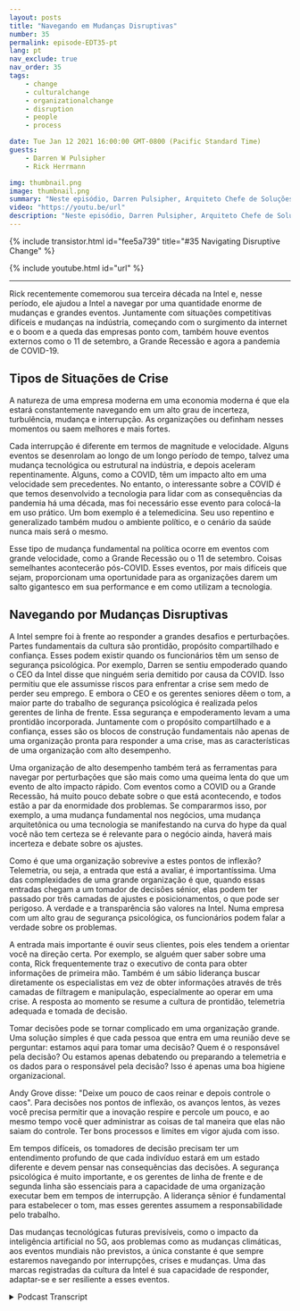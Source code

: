 ```yaml
---
layout: posts
title: "Navegando em Mudanças Disruptivas"
number: 35
permalink: episode-EDT35-pt
lang: pt
nav_exclude: true
nav_order: 35
tags:
    - change
    - culturalchange
    - organizationalchange
    - disruption
    - people
    - process

date: Tue Jan 12 2021 16:00:00 GMT-0800 (Pacific Standard Time)
guests:
    - Darren W Pulsipher
    - Rick Herrmann

img: thumbnail.png
image: thumbnail.png
summary: "Neste episódio, Darren Pulsipher, Arquiteto Chefe de Soluções do Setor Público, e Rick Hermann, Diretor do Setor Público dos EUA, da Intel, discutem como a Intel tem sido bem-sucedida na navegação de mudanças disruptivas nas últimas três décadas."
video: "https://youtu.be/url"
description: "Neste episódio, Darren Pulsipher, Arquiteto Chefe de Soluções do Setor Público, e Rick Hermann, Diretor do Setor Público dos EUA, da Intel, discutem como a Intel tem sido bem-sucedida na navegação de mudanças disruptivas nas últimas três décadas."
---
```


<div>
{% include transistor.html id="fee5a739" title="#35 Navigating Disruptive Change" %}

{% include youtube.html id="url" %}
</div>

---

Rick recentemente comemorou sua terceira década na Intel e, nesse período, ele ajudou a Intel a navegar por uma quantidade enorme de mudanças e grandes eventos. Juntamente com situações competitivas difíceis e mudanças na indústria, começando com o surgimento da internet e o boom e a queda das empresas ponto com, também houve eventos externos como o 11 de setembro, a Grande Recessão e agora a pandemia de COVID-19.

## Tipos de Situações de Crise

A natureza de uma empresa moderna em uma economia moderna é que ela estará constantemente navegando em um alto grau de incerteza, turbulência, mudança e interrupção. As organizações ou definham nesses momentos ou saem melhores e mais fortes.

Cada interrupção é diferente em termos de magnitude e velocidade. Alguns eventos se desenrolam ao longo de um longo período de tempo, talvez uma mudança tecnológica ou estrutural na indústria, e depois aceleram repentinamente. Alguns, como a COVID, têm um impacto alto em uma velocidade sem precedentes. No entanto, o interessante sobre a COVID é que temos desenvolvido a tecnologia para lidar com as consequências da pandemia há uma década, mas foi necessário esse evento para colocá-la em uso prático. Um bom exemplo é a telemedicina. Seu uso repentino e generalizado também mudou o ambiente político, e o cenário da saúde nunca mais será o mesmo.

Esse tipo de mudança fundamental na política ocorre em eventos com grande velocidade, como a Grande Recessão ou o 11 de setembro. Coisas semelhantes acontecerão pós-COVID. Esses eventos, por mais difíceis que sejam, proporcionam uma oportunidade para as organizações darem um salto gigantesco em sua performance e em como utilizam a tecnologia.

## Navegando por Mudanças Disruptivas

A Intel sempre foi à frente ao responder a grandes desafios e perturbações. Partes fundamentais da cultura são prontidão, propósito compartilhado e confiança. Esses podem existir quando os funcionários têm um senso de segurança psicológica. Por exemplo, Darren se sentiu empoderado quando o CEO da Intel disse que ninguém seria demitido por causa da COVID. Isso permitiu que ele assumisse riscos para enfrentar a crise sem medo de perder seu emprego. E embora o CEO e os gerentes seniores dêem o tom, a maior parte do trabalho de segurança psicológica é realizada pelos gerentes de linha de frente. Essa segurança e empoderamento levam a uma prontidão incorporada. Juntamente com o propósito compartilhado e a confiança, esses são os blocos de construção fundamentais não apenas de uma organização pronta para responder a uma crise, mas as características de uma organização com alto desempenho.

Uma organização de alto desempenho também terá as ferramentas para navegar por perturbações que são mais como uma queima lenta do que um evento de alto impacto rápido. Com eventos como a COVID ou a Grande Recessão, há muito pouco debate sobre o que está acontecendo, e todos estão a par da enormidade dos problemas. Se compararmos isso, por exemplo, a uma mudança fundamental nos negócios, uma mudança arquitetônica ou uma tecnologia se manifestando na curva do hype da qual você não tem certeza se é relevante para o negócio ainda, haverá mais incerteza e debate sobre os ajustes.

Como é que uma organização sobrevive a estes pontos de inflexão? Telemetria, ou seja, a entrada que está a avaliar, é importantíssima. Uma das complexidades de uma grande organização é que, quando essas entradas chegam a um tomador de decisões sénior, elas podem ter passado por três camadas de ajustes e posicionamentos, o que pode ser perigoso. A verdade e a transparência são valores na Intel. Numa empresa com um alto grau de segurança psicológica, os funcionários podem falar a verdade sobre os problemas.

A entrada mais importante é ouvir seus clientes, pois eles tendem a orientar você na direção certa. Por exemplo, se alguém quer saber sobre uma conta, Rick frequentemente traz o executivo de conta para obter informações de primeira mão. Também é um sábio liderança buscar diretamente os especialistas em vez de obter informações através de três camadas de filtragem e manipulação, especialmente ao operar em uma crise. A resposta ao momento se resume a cultura de prontidão, telemetria adequada e tomada de decisão.

Tomar decisões pode se tornar complicado em uma organização grande. Uma solução simples é que cada pessoa que entra em uma reunião deve se perguntar: estamos aqui para tomar uma decisão? Quem é o responsável pela decisão? Ou estamos apenas debatendo ou preparando a telemetria e os dados para o responsável pela decisão? Isso é apenas uma boa higiene organizacional.

Andy Grove disse: "Deixe um pouco de caos reinar e depois controle o caos". Para decisões nos pontos de inflexão, os avanços lentos, às vezes você precisa permitir que a inovação respire e percole um pouco, e ao mesmo tempo você quer administrar as coisas de tal maneira que elas não saiam do controle. Ter bons processos e limites em vigor ajuda com isso.

Em tempos difíceis, os tomadores de decisão precisam ter um entendimento profundo de que cada indivíduo estará em um estado diferente e devem pensar nas consequências das decisões. A segurança psicológica é muito importante, e os gerentes de linha de frente e de segunda linha são essenciais para a capacidade de uma organização executar bem em tempos de interrupção. A liderança sênior é fundamental para estabelecer o tom, mas esses gerentes assumem a responsabilidade pelo trabalho.

Das mudanças tecnológicas futuras previsíveis, como o impacto da inteligência artificial no 5G, aos problemas como as mudanças climáticas, aos eventos mundiais não previstos, a única constante é que sempre estaremos navegando por interrupções, crises e mudanças. Uma das marcas registradas da cultura da Intel é sua capacidade de responder, adaptar-se e ser resiliente a esses eventos.



<details>
<summary> Podcast Transcript </summary>

<p></p>

</details>

